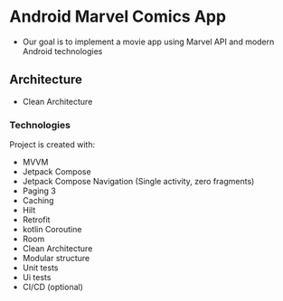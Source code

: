 
# Android Marvel Comics App
* Our goal is to implement a movie app using Marvel API and modern Android technologies

## Architecture
* Clean Architecture

### Technologies

Project is created with:
* MVVM
* Jetpack Compose
* Jetpack Compose Navigation (Single activity, zero fragments)
* Paging 3
* Caching
* Hilt
* Retrofit
* kotlin Coroutine
* Room
* Clean Architecture
* Modular structure
* Unit tests
* Ui tests
* CI/CD (optional)
